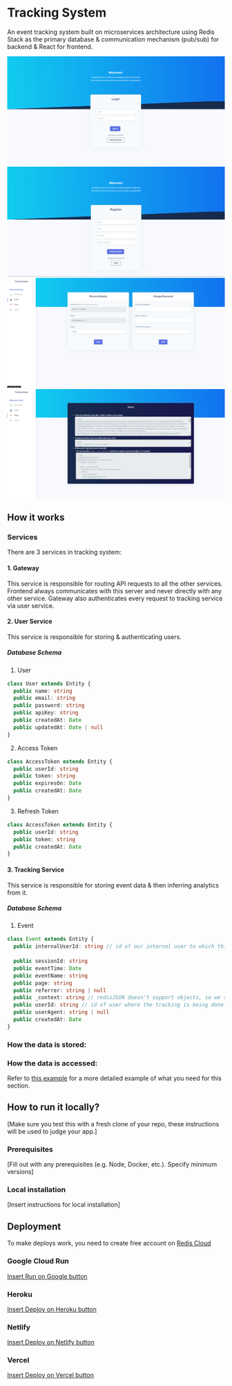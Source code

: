 # Tracking System

An event tracking system built on microservices architecture using Redis Stack as the primary database & communication mechanism (pub/sub) for backend & React for frontend.

![Login Page](./documentation/images/Login.png)
![Register Page](./documentation/images/Register.png)
![Profile Page](./documentation/images/Profile.png)
![Setup Page](./documentation/images/Setup.png)

<!-- # Overview video (Optional)

Here's a short video that explains the project and how it uses Redis:

[Insert your own video here, and remove the one below]

[![Embed your YouTube video](https://i.ytimg.com/vi/vyxdC1qK4NE/maxresdefault.jpg)](https://www.youtube.com/watch?v=vyxdC1qK4NE) -->

## How it works

### Services

There are 3 services in tracking system:

#### 1. Gateway

This service is responsible for routing API requests to all the other services. Frontend always communicates with this server and never directly with any other service.
Gateway also authenticates every request to tracking service via user service.

#### 2. User Service

This service is responsible for storing & authenticating users.

##### Database Schema

1. User

```ts
class User extends Entity {
  public name: string
  public email: string
  public password: string
  public apiKey: string
  public createdAt: Date
  public updatedAt: Date | null
}
```

2. Access Token

```ts
class AccessToken extends Entity {
  public userId: string
  public token: string
  public expiresOn: Date
  public createdAt: Date
}
```

3. Refresh Token

```ts
class AccessToken extends Entity {
  public userId: string
  public token: string
  public createdAt: Date
}
```

#### 3. Tracking Service

This service is responsible for storing event data & then inferring analytics from it.

##### Database Schema

1. Event

```ts
class Event extends Entity {
  public internalUserId: string // id of our internal user to which this event is linked to

  public sessionId: string
  public eventTime: Date
  public eventName: string
  public page: string
  public referrer: string | null
  public _context: string // redisJSON doesn't support objects, so we store context in string form
  public userId: string // id of user where the tracking is being done. If user doesnt exist then a temp id is generated
  public userAgent: string | null
  public createdAt: Date
}
```

### How the data is stored:

### How the data is accessed:

Refer to [this example](https://github.com/redis-developer/basic-analytics-dashboard-redis-bitmaps-nodejs#how-the-data-is-accessed) for a more detailed example of what you need for this section.

## How to run it locally?

[Make sure you test this with a fresh clone of your repo, these instructions will be used to judge your app.]

### Prerequisites

[Fill out with any prerequisites (e.g. Node, Docker, etc.). Specify minimum versions]

### Local installation

[Insert instructions for local installation]

## Deployment

To make deploys work, you need to create free account on [Redis Cloud](https://redis.info/try-free-dev-to)

### Google Cloud Run

[Insert Run on Google button](https://cloud.google.com/blog/products/serverless/introducing-cloud-run-button-click-to-deploy-your-git-repos-to-google-cloud)

### Heroku

[Insert Deploy on Heroku button](https://devcenter.heroku.com/articles/heroku-button)

### Netlify

[Insert Deploy on Netlify button](https://www.netlify.com/blog/2016/11/29/introducing-the-deploy-to-netlify-button/)

### Vercel

[Insert Deploy on Vercel button](https://vercel.com/docs/deploy-button)
